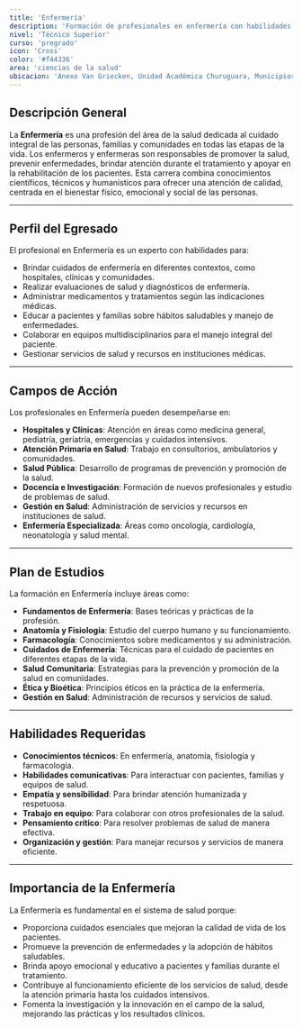 ```yaml
---
title: 'Enfermería'
description: 'Formación de profesionales en enfermería con habilidades para el cuidado integral de pacientes.'
nivel: 'Técnico Superior'
curso: 'pregrado'
icon: 'Cross'
color: '#f44336'
area: 'ciencias de la salud'
ubicacion: 'Anexo Van Griecken, Unidad Académica Churuguara, Municipios: Carirubana, Silva, Urumaco, Dabajuro, Petit, Bolivar, Unión, Falcón, Edo. Cojedes'
---
```

## Descripción General
La **Enfermería** es una profesión del área de la salud dedicada al cuidado integral de las personas, familias y comunidades en todas las etapas de la vida. Los enfermeros y enfermeras son responsables de promover la salud, prevenir enfermedades, brindar atención durante el tratamiento y apoyar en la rehabilitación de los pacientes. Esta carrera combina conocimientos científicos, técnicos y humanísticos para ofrecer una atención de calidad, centrada en el bienestar físico, emocional y social de las personas.

---

## Perfil del Egresado
El profesional en Enfermería es un experto con habilidades para:
- Brindar cuidados de enfermería en diferentes contextos, como hospitales, clínicas y comunidades.
- Realizar evaluaciones de salud y diagnósticos de enfermería.
- Administrar medicamentos y tratamientos según las indicaciones médicas.
- Educar a pacientes y familias sobre hábitos saludables y manejo de enfermedades.
- Colaborar en equipos multidisciplinarios para el manejo integral del paciente.
- Gestionar servicios de salud y recursos en instituciones médicas.

---

## Campos de Acción
Los profesionales en Enfermería pueden desempeñarse en:
- **Hospitales y Clínicas**: Atención en áreas como medicina general, pediatría, geriatría, emergencias y cuidados intensivos.
- **Atención Primaria en Salud**: Trabajo en consultorios, ambulatorios y comunidades.
- **Salud Pública**: Desarrollo de programas de prevención y promoción de la salud.
- **Docencia e Investigación**: Formación de nuevos profesionales y estudio de problemas de salud.
- **Gestión en Salud**: Administración de servicios y recursos en instituciones de salud.
- **Enfermería Especializada**: Áreas como oncología, cardiología, neonatología y salud mental.

---

## Plan de Estudios
La formación en Enfermería incluye áreas como:
- **Fundamentos de Enfermería**: Bases teóricas y prácticas de la profesión.
- **Anatomía y Fisiología**: Estudio del cuerpo humano y su funcionamiento.
- **Farmacología**: Conocimientos sobre medicamentos y su administración.
- **Cuidados de Enfermería**: Técnicas para el cuidado de pacientes en diferentes etapas de la vida.
- **Salud Comunitaria**: Estrategias para la prevención y promoción de la salud en comunidades.
- **Ética y Bioética**: Principios éticos en la práctica de la enfermería.
- **Gestión en Salud**: Administración de recursos y servicios de salud.

---

## Habilidades Requeridas
- **Conocimientos técnicos**: En enfermería, anatomía, fisiología y farmacología.
- **Habilidades comunicativas**: Para interactuar con pacientes, familias y equipos de salud.
- **Empatía y sensibilidad**: Para brindar atención humanizada y respetuosa.
- **Trabajo en equipo**: Para colaborar con otros profesionales de la salud.
- **Pensamiento crítico**: Para resolver problemas de salud de manera efectiva.
- **Organización y gestión**: Para manejar recursos y servicios de manera eficiente.

---

## Importancia de la Enfermería
La Enfermería es fundamental en el sistema de salud porque:
- Proporciona cuidados esenciales que mejoran la calidad de vida de los pacientes.
- Promueve la prevención de enfermedades y la adopción de hábitos saludables.
- Brinda apoyo emocional y educativo a pacientes y familias durante el tratamiento.
- Contribuye al funcionamiento eficiente de los servicios de salud, desde la atención primaria hasta los cuidados intensivos.
- Fomenta la investigación y la innovación en el campo de la salud, mejorando las prácticas y los resultados clínicos.